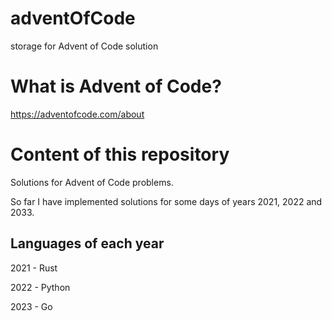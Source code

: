 # adventOfCode
storage for Advent of Code solution

# What is Advent of Code?
https://adventofcode.com/about

# Content of this repository
Solutions for Advent of Code problems. 

So far I have implemented solutions for some days of years 2021, 2022 and 2033.

## Languages of each year
2021 - Rust

2022 - Python

2023 - Go
